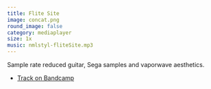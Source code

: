 ```yaml
---
title: Flite Site
image: concat.png
round_image: false
category: mediaplayer
size: 1x
music: nmlstyl-fliteSite.mp3
---
```


Sample rate reduced guitar, Sega samples and vaporwave aesthetics.

- [Track on Bandcamp](https://nmlstyl.bandcamp.com/track/nmlstyl-flite-site)